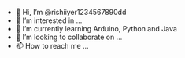 - 👋 Hi, I’m @rishiiyer1234567890dd
- 👀 I’m interested in ...
- 🌱 I’m currently learning Arduino, Python and Java
- 💞️ I’m looking to collaborate on ...
- 📫 How to reach me ...

<!---
rishiiyer1234567890dd/rishiiyer1234567890dd is a ✨ special ✨ repository because its `README.md` (this file) appears on your GitHub profile.
You can click the Preview link to take a look at your changes.
--->
